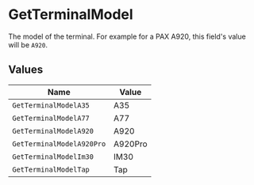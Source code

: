 # GetTerminalModel

The model of the terminal. For example for a PAX A920, this field's value will be `A920`.


## Values

| Name                      | Value                     |
| ------------------------- | ------------------------- |
| `GetTerminalModelA35`     | A35                       |
| `GetTerminalModelA77`     | A77                       |
| `GetTerminalModelA920`    | A920                      |
| `GetTerminalModelA920Pro` | A920Pro                   |
| `GetTerminalModelIm30`    | IM30                      |
| `GetTerminalModelTap`     | Tap                       |